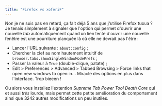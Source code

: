 ```yaml
---
title: "Firefox vs xoferiF"
---
```


Non je ne suis pas en retard, ça fait déjà 5 ans que j'utilise Firefox tuoua ?
Je tenais simplement à signaler que l'option qui permet d'ouvrir une nouvelle
_tab_ automatiquement quand un lien tente d'ouvrir une nouvelle fenêtre est
une pourriture planquée là où elle ne devrait pas l'être :

  * Lancer l'URL suivante : `about:config` ;
  * Chercher la clef au nom hautement intuitif de `browser.tabs.showSingleWindowModePrefs` ;
  * Passer la valeur à `True` (double-clique, patate) ;
  * Edit > Preferences > Advanced > Tabbed Browsing > Force links that open new windows to open in... Miracle des options en plus dans l'interface. Trop bieeen !

Ou alors vous installez l'extention _Supreme Tab Power Tool Death Core_ qui et
aussi _très_ lourde, mais permet cette petite amélioration du comportement
ainsi que 3242 autres modifications un peu inutiles.

